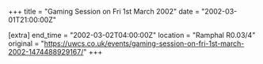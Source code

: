 +++
title = "Gaming Session on Fri 1st March 2002"
date = "2002-03-01T21:00:00Z"

[extra]
end_time = "2002-03-02T04:00:00Z"
location = "Ramphal R0.03/4"
original = "https://uwcs.co.uk/events/gaming-session-on-fri-1st-march-2002-1474488929167/"
+++



